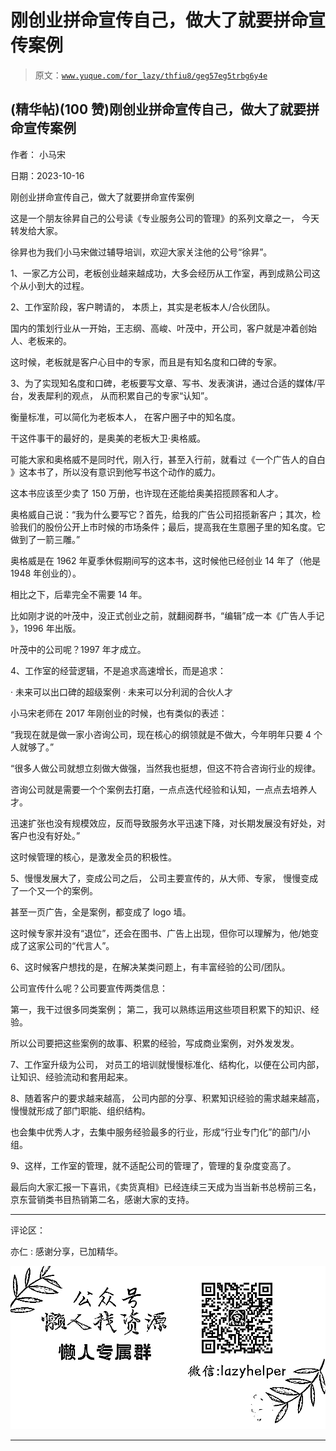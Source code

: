# 刚创业拼命宣传自己，做大了就要拼命宣传案例

> 原文：[`www.yuque.com/for_lazy/thfiu8/geg57eg5trbg6y4e`](https://www.yuque.com/for_lazy/thfiu8/geg57eg5trbg6y4e)

## (精华帖)(100 赞)刚创业拼命宣传自己，做大了就要拼命宣传案例

作者： 小马宋

日期：2023-10-16

刚创业拼命宣传自己，做大了就要拼命宣传案例

这是一个朋友徐昇自己的公号读《专业服务公司的管理​》的系列文章之一， 今天转发给大家。

徐昇也为我们小马宋做过辅导培训，欢迎大家关注他的公号“徐昇”。

1、一家乙方公司，老板创业越来越成功，大多会经历从工作室，再到成熟公司这个从小到大的过程。

2、工作室阶段，客户聘请的，
本质上，其实是老板本人/合伙团队。

国内的策划行业从一开始，王志纲、高峻、叶茂中，开公司，客户就是冲着创始人、老板来的。

这时候，老板就是客户心目中的专家，而且是有知名度和口碑的专家。

3、为了实现知名度和口碑，老板要写文章、写书、发表演讲，通过合适的媒体/平台，发表犀利的观点，
从而积累自己的专家“认知”。

衡量标准，可以简化为老板本人，
在客户圈子中的知名度。

干这件事干的最好的，是奥美的老板大卫·奥格威。

可能大家和奥格威不是同时代，刚入行，甚至入行前，就看过《一个广告人的自白​》这本书了，所以没有意识到他写书这个动作的威力。

这本书应该至少卖了 150 万册，也许现在还能给奥美招揽顾客和人才。

奥格威自己说：“我为什么要写它？首先，给我的广告公司招揽新客户；其次，检验我们的股份公开上市时候的市场条件；最后，提高我在生意圈子里的知名度。它做到了一箭三雕。”

奥格威是在 1962 年夏季休假期间写的这本书，这时候他已经创业 14 年了（他是 1948 年创业的）。

相比之下，后辈完全不需要 14 年。

比如刚才说的叶茂中，没正式创业之前，就翻阅群书，“编辑”成一本《广告人手记​》，1996 年出版。

叶茂中的公司呢？1997 年才成立。

4、工作室的经营逻辑，不是追求高速增长，而是追求：

· 未来可以出口碑的超级案例
· 未来可以分利润的合伙人才

小马宋老师在 2017 年刚创业的时候，也有类似的表述：

“我现在就是做一家小咨询公司，现在核心的纲领就是不做大，今年明年只要 4 个人就够了。”

“很多人做公司就想立刻做大做强，当然我也挺想，但这不符合咨询行业的规律。

咨询公司就是需要一个个案例去打磨，一点点迭代经验和认知，一点点去培养人才。

迅速扩张也没有规模效应，反而导致服务水平迅速下降，对长期发展没有好处，对客户也没有好处。”

这时候管理的核心，是激发全员的积极性。

5、慢慢发展大了，变成公司之后，
公司主要宣传的，从大师、专家，
慢慢变成了一个又一个的案例。

甚至一页广告，全是案例，都变成了 logo 墙。

这时候专家并没有“退位”，还会在图书、广告上出现，但你可以理解为，他/她变成了这家公司的“代言人”。

6、这时候客户想找的是，在解决某类问题上，有丰富经验的公司/团队。

公司宣传什么呢？公司要宣传两类信息：

第一，我干过很多同类案例；
第二，我可以熟练运用这些项目积累下的知识、经验。

所以公司要把这些案例的故事、积累的经验，写成商业案例，对外发发发。

7、工作室升级为公司，
对员工的培训就慢慢标准化、结构化，以便在公司内部，让知识、经验流动和套用起来。

8、随着客户的要求越来越高，
公司内部的分享、积累知识经验的需求越来越高，慢慢就形成了部门职能、组织结构。

也会集中优秀人才，去集中服务经验最多的行业，形成“行业专门化”的部门/小组。

9、这样，工作室的管理，就不适配公司的管理了，管理的复杂度变高了。

最后向大家汇报一下喜讯，《卖货真相》已经连续三天成为当当新书总榜前三名，京东营销类书目热销第二名，感谢大家的支持。

* * *

评论区：

亦仁 : 感谢分享，已加精华。

![](img/1c37d505930596d12a88ab23e11aa07a.png)

* * *